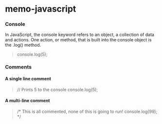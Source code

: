 # memo-javascript

### Console

In JavaScript, the console keyword refers to an object, a collection of data and actions.
One action, or method, that is built into the console object is the .log() method. 
> console.log(5); 

### Comments
#### A single line comment 
> // Prints 5 to the console
> console.log(5);

#### A multi-line comment 
> /*
> This is all commented, none of this is going to run!
> console.log(99);
> */
